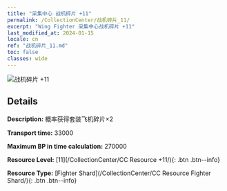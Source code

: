 ```yaml
---
title: "采集中心 战机碎片 +11"
permalink: /CollectionCenter/战机碎片_11/
excerpt: "Wing Fighter 采集中心战机碎片 +11"
last_modified_at: 2024-01-15
locale: cn
ref: "战机碎片_11.md"
toc: false
classes: wide
---
```



![战机碎片 +11](/images/cc/CC_Fighter_Shard_6.png)

## Details

  **Description:** 概率获得套装飞机碎片×2

  **Transport time:** 33000

  **Maximum BP in time calculation:** 270000

  **Resource Level:** [11](/CollectionCenter/CC Resource +11/){: .btn .btn--info}

  **Resource Type:** [Fighter Shard](/CollectionCenter/CC Resource Fighter Shard/){: .btn .btn--info}

